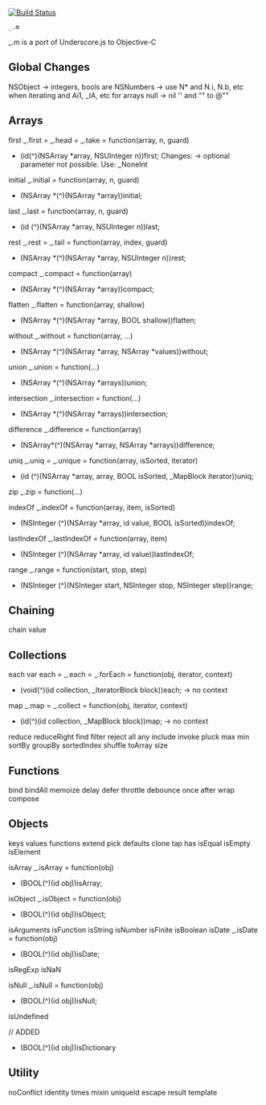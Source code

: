 [![Build Status](https:secure.travis-ci.org/kmalakoff/_.m.png)](http:travis-ci.org/kmalakoff/_.m)

````
_.m
````
_.m is a port of Underscore.js to Objective-C


Global Changes
------------
NSObject -> integers, bools are NSNumbers -> use N* and N.i, N.b, etc when iterating and Ai1, _IA, etc for arrays
null -> nil
'' and "" to @""


Arrays
------------

first
_.first = _.head = _.take = function(array, n, guard)
+ (id(^)(NSArray *array, NSUInteger n))first;
Changes: 
-> optional parameter not possible. Use: _NoneInt

initial
_.initial = function(array, n, guard)
+ (NSArray *(^)(NSArray *array))initial;

last
_.last = function(array, n, guard)
+ (id (^)(NSArray *array, NSUInteger n))last;

rest
_.rest = _.tail = function(array, index, guard)
+ (NSArray *(^)(NSArray *array, NSUInteger n))rest;

compact
_.compact = function(array)
+ (NSArray *(^)(NSArray *array))compact;

flatten
_.flatten = function(array, shallow)
+ (NSArray *(^)(NSArray *array, BOOL shallow))flatten;

without
_.without = function(array, ...)
+ (NSArray *(^)(NSArray *array, NSArray *values))without;

union
_.union = function(...)
+ (NSArray *(^)(NSArray *arrays))union;

intersection
_.intersection = function(...)
+ (NSArray *(^)(NSArray *arrays))intersection;

difference
_.difference = function(array)
+ (NSArray*(^)(NSArray *array, NSArray *arrays))difference;

uniq
_.uniq = _.unique = function(array, isSorted, iterator)
+ (id (^)(NSArray *array, array, BOOL isSorted, _MapBlock iterator))uniq;

zip
_.zip = function(...)

indexOf
_.indexOf = function(array, item, isSorted)
+ (NSInteger (^)(NSArray *array, id value, BOOL isSorted))indexOf;

lastIndexOf
_.lastIndexOf = function(array, item)
+ (NSInteger (^)(NSArray *array, id value))lastIndexOf;

range
_.range = function(start, stop, step)
+ (NSInteger (^)(NSInteger start, NSInteger stop, NSInteger step))range;

Chaining
------------

chain
value

Collections
------------

each
  var each = _.each = _.forEach = function(obj, iterator, context)
+ (void(^)(id collection, _IteratorBlock block))each;
-> no context

map
_.map = _.collect = function(obj, iterator, context)
+ (id(^)(id collection, _MapBlock block))map;
-> no context

reduce
reduceRight
find
filter
reject
all
any
include
invoke
pluck
max
min
sortBy
groupBy
sortedIndex
shuffle
toArray
size


Functions
------------

bind
bindAll
memoize
delay
defer
throttle
debounce
once
after
wrap
compose

Objects
------------

keys
values
functions
extend
pick
defaults
clone
tap
has
isEqual
isEmpty
isElement

isArray
_.isArray = function(obj)
+ (BOOL(^)(id obj))isArray;

isObject
_.isObject = function(obj)
+ (BOOL(^)(id obj))isObject;

isArguments
isFunction
isString
isNumber
isFinite
isBoolean
isDate
_.isDate = function(obj)
+ (BOOL(^)(id obj))isDate;

isRegExp
isNaN

isNull
_.isNull = function(obj)
+ (BOOL(^)(id obj))isNull;

isUndefined

// ADDED
+ (BOOL(^)(id obj))isDictionary

Utility
------------

noConflict
identity
times
mixin
uniqueId
escape
result
template

